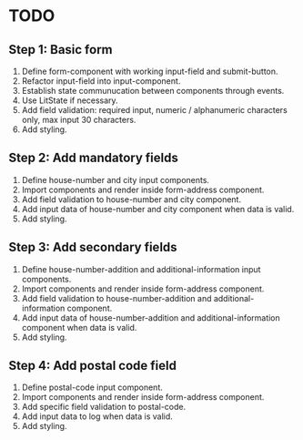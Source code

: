 # TODO

## Step 1: Basic form

1. Define form-component with working input-field and submit-button.
2. Refactor input-field into input-component.
3. Establish state communucation between components through events.
4. Use LitState if necessary.
5. Add field validation: required input, numeric / alphanumeric characters only, max input 30 characters.
6. Add styling.

## Step 2: Add mandatory fields

1. Define house-number and city input components.
2. Import components and render inside form-address component.
3. Add field validation to house-number and city component.
4. Add input data of house-number and city component when data is valid.
5. Add styling.

## Step 3: Add secondary fields

1. Define house-number-addition and additional-information input components.
2. Import components and render inside form-address component.
3. Add field validation to house-number-addition and additional-information component.
4. Add input data of house-number-addition and additional-information component when data is valid.
5. Add styling.

## Step 4: Add postal code field

1. Define postal-code input component.
2. Import components and render inside form-address component.
3. Add specific field validation to postal-code.
4. Add input data to log when data is valid.
5. Add styling.

